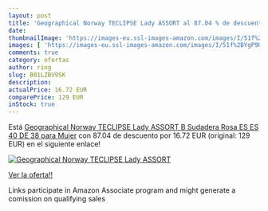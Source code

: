 ```yaml
---
layout: post
title: 'Geographical Norway TECLIPSE Lady ASSORT al 87.04 % de descuento'
date: 
thumbnailImage: 'https://images-eu.ssl-images-amazon.com/images/I/51f%2BYgP9UEL._SL200_.jpg'
images: [ 'https://images-eu.ssl-images-amazon.com/images/I/51f%2BYgP9UEL._SL200_.jpg' ]
comments: true
category: ofertas
author: ring
slug: B01LZBV9SK
description:
actualPrice: 16.72 EUR
comparePrice: 129 EUR
inStock: true
---
```


Está [Geographical Norway TECLIPSE Lady ASSORT B Sudadera  Rosa  ES ES 40  DE 38  para Mujer](https://www.amazon.es/dp/B01LZBV9SK/?tag=tolees-21) con 87.04 de descuento por 16.72 EUR (original: 129 EUR) en el siguiente enlace!

[![Geographical Norway TECLIPSE Lady ASSORT](https://images-eu.ssl-images-amazon.com/images/I/51f%2BYgP9UEL._SL200_.jpg)](https://www.amazon.es/dp/B01LZBV9SK/?tag=tolees-21)

[Ver la oferta!!](https://www.amazon.es/dp/B01LZBV9SK/?tag=tolees-21)

Links participate in Amazon Associate program and might generate a comission on qualifying sales


